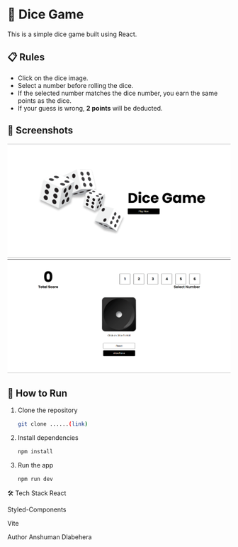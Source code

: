 # 🎲 Dice Game

This is a simple dice game built using React.

## 📋 Rules

- Click on the dice image.
- Select a number before rolling the dice.
- If the selected number matches the dice number, you earn the same points as the dice.
- If your guess is wrong, **2 points** will be deducted.

## 📸 Screenshots

![alt text](image.png)
![alt text](image-1.png)

## 🚀 How to Run

1. Clone the repository  
   ```bash
   git clone ......(link)

2. Install dependencies
   ```bash
   npm install
3. Run the app
   ```bash
   npm run dev

🛠️ Tech Stack
React

Styled-Components

Vite

 Author
Anshuman Dlabehera